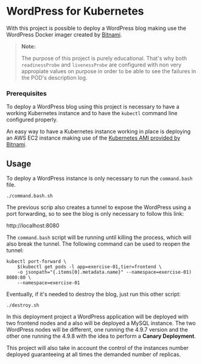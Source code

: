 # WordPress for Kubernetes

With this project is possible to deploy a WordPress blog making use the WordPress Docker imager created by [Bitnami](https://bitnami.com/).

 

>**Note:**
>
>The purpose of this project is purely educational. That's why both ```readinessProbe``` and ```livenessProbe``` are configured with non very appropiate values on purpose in order to be able to see the failures in the POD's description log.

### Prerequisites

To deploy a WordPress blog using this project is necessary to have a working Kubernetes instance and to have the ```kubectl``` command line configured properly.

An easy way to have a Kubernetes instance working in place is deploying an AWS EC2 instance making use of the [Kubernetes AMI provided by Bitnami](https://bitnami.com/stack/kubernetes-sandbox/cloud/aws/amis).


## Usage

To deploy a WordPress instance is only necessary to run the ```command.bash``` file.

```
./command.bash.sh
```

The previous scrip also creates a tunnel to expose the WordPress using a port forwarding, so to see the blog is only necessary to follow this link:

http://localhost:8080

The ```command.bash``` script will be running until killing the process, which will also break the tunnel. The following command can be used to reopen the tunnel:

```
kubectl port-forward \
    $(kubectl get pods -l app=exercise-01,tier=frontend \
    -o jsonpath="{.items[0].metadata.name}" --namespace=exercise-01) 8080:80 \
    --namespace=exercise-01
```

Eventually, if it's needed to destroy the blog, just run this other script:

```
./destroy.sh
```

In this deployment project a WordPress application will be deployed with two frontend nodes and a also will be deployed a MySQL instance. The two WordPress nodes will be different, one running the 4.9.7 version and the other one running the 4.9.8 with the idea to perform a **Canary Deployment**.

This project will also take in account the control of the instances number deployed guaranteeing at all times the demanded number of replicas.